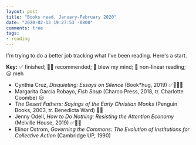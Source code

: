 ```yaml
---
layout: post
title: "Books read, January-February 2020"
date: "2020-02-13 19:27:53 -0800"
comments: true
tags:
- reading
---
```


I'm trying to do a better job tracking what I've been reading. Here's a start.

**Key:** ✅ finished; 👍🏽 recommended; 🤯 blew my mind; 🔀 non-linear reading; 😒 meh  

* Cynthia Cruz, _Disquieting: Essays on Silence_ (Book*hug, 2019) ✅👍🏽🤯
* Margarita García Robayo, _Fish Soup_ (Charco Press, 2018, tr. Charlotte Coombe) 😒
* _The Desert Fathers: Sayings of the Early Christian Monks_ (Penguin Books, 2003, tr. Benedicta Ward) 🔀🤯
* Jenny Odell, _How to Do Nothing: Resisting the Attention Economy_ (Melville House, 2019) ✅👍🏽
* Elinor Ostrom, _Governing the Commons: The Evolution of Institutions for Collective Action_ (Cambridge UP, 1990)
 
